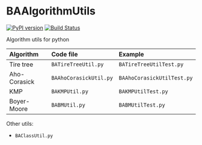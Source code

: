 # BAAlgorithmUtils

[![PyPI version](https://badge.fury.io/py/BAAlgorithmUtils.svg)](https://badge.fury.io/py/BAAlgorithmUtils)
[![Build Status](https://travis-ci.org/BenArvin/BAAlgorithmUtils.svg?branch=master)](https://travis-ci.org/BenArvin/BAAlgorithmUtils)

Algorithm utils for python

| Algorithm | Code file | Example |
| :--- | :--- | :--- |
| Tire tree | `BATireTreeUtil.py` | `BATireTreeUtilTest.py` |
| Aho-Corasick | `BAAhoCorasickUtil.py` | `BAAhoCorasickUtilTest.py` |
| KMP | `BAKMPUtil.py` | `BAKMPUtilTest.py` |
| Boyer-Moore | `BABMUtil.py` | `BABMUtilTest.py` |

Other utils:

- `BAClassUtil.py`